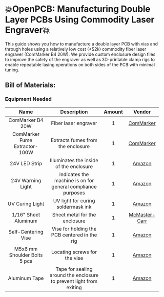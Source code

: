 # 💥OpenPCB: Manufacturing Double Layer PCBs Using Commodity Laser Engraver💥
This guide shows you how to manufacture a double layer PCB with vias and through holes using a relatively low cost (<$2k) commodity fiber laser engraver (ComMarker B4 20W). We provide custom enclosure design files to improve the safety of the engraver as well as 3D-printable clamp rigs to enable repeatable lasing operations on both sides of the PCB with minimal tuning.

## Bill of Materials:
### Equipment Needed
| Name | Description | Amount | Vendor |
| :---: | :---: | :---: | :---: |
| ComMarker B4 20W | Fiber laser engraver | 1 | [ComMarker](https://commarker.com/product/b4-laser-engraver/) |
| ComMarker Fume Extractor-100W | Extracts fumes from the enclosure | 1 | [ComMarker](https://commarker.com/product/commarker-fume-extractor-100w/) |
| 24V LED Strip | Illuminates the inside of the enclosure | 1 | [Amazon](https://www.amazon.com/dp/B0D8L9HJXN) |
| 24V Warning Light | Indicates the machine is on for general compliance purposes | 1 | [Amazon](https://www.amazon.com/dp/B06XKLY1N2) |
| UV Curing Light | UV light for curing soldermask ink | 1 | [Amazon](https://www.amazon.com/dp/B075GWKN83) |
| 1/16" Sheet Aluminum | Sheet metal for the enclosure | 1 | [McMaster-Carr](https://www.mcmaster.com/products/aluminum-extrusions/shape~sheet/multipurpose-6061-aluminum-sheets-and-bars-7/) |
| Self-Centering Vise | Vise for holding the PCB centered in the rig | 1 | [Amazon](https://www.amazon.com/dp/B0CKW946NN) |
| M5x6 mm Shoulder Bolts 5 pcs | Locating screws for the vise | 1 | [Amazon](https://www.amazon.com/dp/B077GX37SX) |
| Aluminum Tape | Tape for sealing around the enclosure to prevent light from exiting | 1 | [Amazon](https://www.amazon.com/Aluminum-Ductwork-Temperature-Insulation-Adhesive/dp/B0B6NDFXPN/ref=sr_1_1_sspa?sr=8-1-spons&sp_csd=d2lkZ2V0TmFtZT1zcF9hdGY&psc=1)



